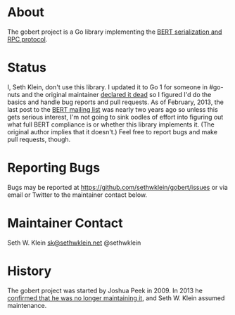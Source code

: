 About
=====

The gobert project is a Go library implementing the [BERT serialization and
RPC protocol](http://bert-rpc.org/).

Status
======

I, Seth Klein, don't use this library. I updated it to Go 1 for someone
in #go-nuts and the original maintainer [declared it dead](#history) so I
figured I'd do the basics and handle bug reports and pull requests. As of
February, 2013, the last post to the [BERT mailing
list](http://groups.google.com/group/bert-rpc) was nearly two years ago so
unless this gets serious interest, I'm not going to sink oodles of effort into
figuring out what full BERT compliance is or whether this library implements
it. (The original author implies that it doesn't.) Feel free to report bugs
and make pull requests, though.

Reporting Bugs
==============

Bugs may be reported at https://github.com/sethwklein/gobert/issues or via
email or Twitter to the maintainer contact below.

Maintainer Contact
==================

Seth W. Klein <sk@sethwklein.net> @sethwklein

History
=======

The gobert project was started by Joshua Peek in 2009. In 2013 he [confirmed
that he was no longer maintaining
it](https://twitter.com/joshpeek/status/299891081649209344), and Seth W.
Klein assumed maintenance.

